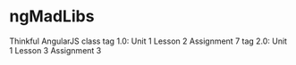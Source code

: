 ngMadLibs
===========

Thinkful AngularJS class
tag 1.0: Unit 1 Lesson 2 Assignment 7
tag 2.0: Unit 1 Lesson 3 Assignment 3
